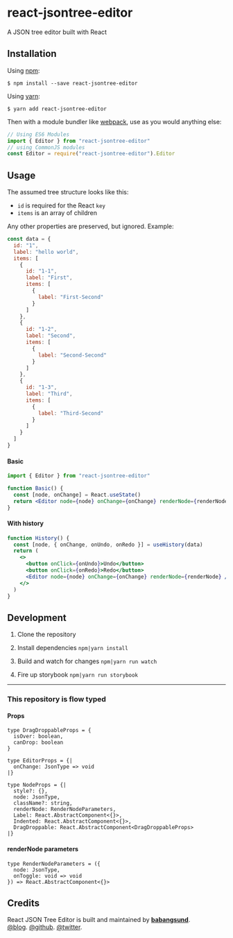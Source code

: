 # react-jsontree-editor

A JSON tree editor built with React

## Installation

Using [npm](https://www.npmjs.com/):

    $ npm install --save react-jsontree-editor

Using [yarn](https://yarnpkg.com/):

    $ yarn add react-jsontree-editor


Then with a module bundler like [webpack](https://webpack.github.io/), use as you would anything else:

```js
// Using ES6 Modules
import { Editor } from "react-jsontree-editor"
// using CommonJS modules
const Editor = require("react-jsontree-editor").Editor
```

## Usage

The assumed tree structure looks like this:

* `id` is required for the React `key`
* `items` is an array of children

Any other properties are preserved, but ignored.
Example:

```javascript
const data = {
  id: "1",
  label: "hello world",
  items: [
    {
      id: "1-1",
      label: "First",
      items: [
        {
          label: "First-Second"
        }
      ]
    },
    {
      id: "1-2",
      label: "Second",
      items: [
        {
          label: "Second-Second"
        }
      ]
    },
    {
      id: "1-3",
      label: "Third",
      items: [
        {
          label: "Third-Second"
        }
      ]
    }
  ]
}

```

#### Basic

```jsx
import { Editor } from "react-jsontree-editor"

function Basic() {
  const [node, onChange] = React.useState()
  return <Editor node={node} onChange={onChange} renderNode={renderNode} />
}
```

#### With history

```jsx
function History() {
  const [node, { onChange, onUndo, onRedo }] = useHistory(data)
  return (
    <>
      <button onClick={onUndo}>Undo</button>
      <button onClick={onRedo}>Redo</button>
      <Editor node={node} onChange={onChange} renderNode={renderNode} />
    </>
  )
}
```

## Development

1. Clone the repository

2. Install dependencies `npm|yarn install`

3. Build and watch for changes `npm|yarn run watch`

4. Fire up storybook `npm|yarn run storybook`

---

### This repository is flow typed

#### Props

```flow
type DragDroppableProps = {
  isOver: boolean,
  canDrop: boolean
}

type EditorProps = {|
  onChange: JsonType => void
|}

type NodeProps = {|
  style?: {},
  node: JsonType,
  className?: string,
  renderNode: RenderNodeParameters,
  Label: React.AbstractComponent<{}>,
  Indented: React.AbstractComponent<{}>,
  DragDroppable: React.AbstractComponent<DragDroppableProps>
|}
```

#### renderNode parameters

```flow
type RenderNodeParameters = ({
  node: JsonType,
  onToggle: void => void
}) => React.AbstractComponent<{}>
```

## Credits

React JSON Tree Editor is built and maintained by [**babangsund**](https://github.com/babangsund).  
[@blog](https://babangsund.com/).
[@github](https://github.com/babangsund).
[@twitter](https://twitter.com/babangsund).
